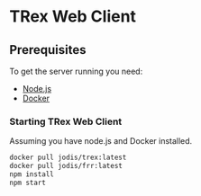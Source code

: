 # TRex Web Client

## Prerequisites

To get the server running you need:
* [Node.js](https://nodejs.org)
* [Docker](https://docs.docker.com/install/)

### Starting TRex Web Client

Assuming you have node.js and Docker installed.

```bash
docker pull jodis/trex:latest
docker pull jodis/frr:latest
npm install
npm start
```